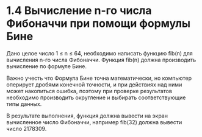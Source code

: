 # 1.4 Вычисление n-го числа Фибоначчи при помощи формулы Бине
Дано целое число 1 ≤ n ≤ 64, необходимо написать функцию fib(n) для вычисления n-го числа Фибоначчи. Функция fib(n) должна производить вычисление по формуле Бине.
 
Важно учесть что Формула Бине точна математически, но компьютер оперирует дробями конечной точности, и при действиях над ними может накопиться ошибка, поэтому при проверке результатов необходимо производить округление и выбирать соответствующие типы данных.

В результате выполнения, функция должна вывести на экран вычисленное число Фибоначчи, например fib(32) должна вывести число 2178309.
